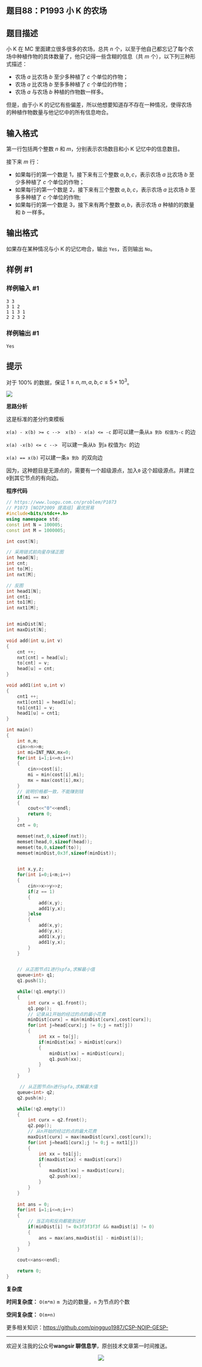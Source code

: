 ﻿## 题目88：P1993 小 K 的农场

## 题目描述

小 K 在 MC 里面建立很多很多的农场，总共 $n$ 个，以至于他自己都忘记了每个农场中种植作物的具体数量了，他只记得一些含糊的信息（共 $m$ 个），以下列三种形式描述：  
- 农场 $a$ 比农场 $b$ 至少多种植了 $c$ 个单位的作物；
- 农场 $a$ 比农场 $b$ 至多多种植了 $c$ 个单位的作物；
- 农场 $a$ 与农场 $b$ 种植的作物数一样多。  

但是，由于小 K 的记忆有些偏差，所以他想要知道存不存在一种情况，使得农场的种植作物数量与他记忆中的所有信息吻合。

## 输入格式

第一行包括两个整数 $n$ 和 $m$，分别表示农场数目和小 K 记忆中的信息数目。  

接下来 $m$ 行：  
- 如果每行的第一个数是 $1$，接下来有三个整数 $a,b,c$，表示农场 $a$ 比农场 $b$ 至少多种植了 $c$ 个单位的作物；  
- 如果每行的第一个数是 $2$，接下来有三个整数 $a,b,c$，表示农场 $a$ 比农场 $b$ 至多多种植了 $c$ 个单位的作物;  
- 如果每行的第一个数是 $3$，接下来有两个整数 $a,b$，表示农场 $a$ 种植的的数量和 $b$ 一样多。

## 输出格式

如果存在某种情况与小 K 的记忆吻合，输出 `Yes`，否则输出 `No`。

## 样例 #1

### 样例输入 #1

```
3 3
3 1 2
1 1 3 1
2 2 3 2
```

### 样例输出 #1

```
Yes
```

## 提示

对于 $100\%$ 的数据，保证 $1 \le n,m,a,b,c \le 5 \times 10^3$。

<img src ="https://cdn.jsdelivr.net/gh/pingguo1987/CSP-NOIP-GESP-/image/pic/图论/图论_题目88：P1993 小 K 的农场/image-20250307165335551-1741337616634-1.png" />

**思路分析**

这是标准的差分约束模板

`x(a) - x(b) >= c -->  x(b) - x(a) <= -c` 即可以建一条从`a 到b 权值为-c` 的边

`x(a) -x(b) <= c --> ` 可以建一条从`b `到`a` 权值为`c `的边

`x(a) == x(b)` 可以建一条`a 到b `的双向边

因为，这种题目是无源点的，需要有一个超级源点，加入`0` 这个超级源点。并建立`0`到其它节点的有向边。

**程序代码**

```c++
// https://www.luogu.com.cn/problem/P1073
// P1073 [NOIP2009 提高组] 最优贸易
#include<bits/stdc++.h>
using namespace std;
const int N = 100005;
const int M = 1000005;

int cost[N];

// 采用链式前向星存储正图
int head[N];
int cnt;
int to[M];
int nxt[M];

// 反图
int head1[N];
int cnt1;
int to1[M];
int nxt1[M];


int minDist[N];
int maxDist[N];

void add(int u,int v)
{
    cnt ++;
    nxt[cnt] = head[u];
    to[cnt] = v;
    head[u] = cnt;
}

void add1(int u,int v)
{
    cnt1 ++;
    nxt1[cnt1] = head1[u];
    to1[cnt1] = v;
    head1[u] = cnt1;
}

int main()
{
    int n,m;
    cin>>n>>m;
    int mi=INT_MAX,mx=0;
    for(int i=1;i<=n;i++)
    {
        cin>>cost[i];
        mi = min(cost[i],mi);
        mx = max(cost[i],mx);
    }
    // 说明价格都一致，不能赚到钱
    if(mi == mx)
    {
        cout<<"0"<<endl;
        return 0;
    }
    cnt = 0;

    memset(nxt,0,sizeof(nxt));
    memset(head,0,sizeof(head));
    memset(to,0,sizeof(to));
    memset(minDist,0x3f,sizeof(minDist));


    int x,y,z;
    for(int i=0;i<m;i++)
    {
        cin>>x>>y>>z;
        if(z == 1)
        {
            add(x,y);
            add1(y,x);
        }else
        {
            add(x,y);
            add(y,x);
            add1(x,y);
            add1(y,x);
        }
    }


    // 从正图节点1进行spfa,求解最小值
    queue<int> q1;
    q1.push(1);

    while(!q1.empty())
    {
        int curx = q1.front();
        q1.pop();
        // 记录从1开始的经过的点的最小花费
        minDist[curx] = min(minDist[curx],cost[curx]);
        for(int j=head[curx];j != 0;j = nxt[j])
        {
            int xx = to[j];
            if(minDist[xx] > minDist[curx])
            {
                minDist[xx] = minDist[curx];
                q1.push(xx);
            }
        }
    }

     // 从正图节点n进行spfa,求解最大值
    queue<int> q2;
    q2.push(n);

    while(!q2.empty())
    {
        int curx = q2.front();
        q2.pop();
        // 从n开始的经过的点的最大花费
        maxDist[curx] = max(maxDist[curx],cost[curx]);
        for(int j=head1[curx];j != 0;j = nxt1[j])
        {
            int xx = to1[j];
            if(maxDist[xx] < maxDist[curx])
            {
                maxDist[xx] = maxDist[curx];
                q2.push(xx);
            }
        }
    }
    
    int ans = 0;
    for(int i=1;i<=n;i++)
    {   
        // 当正向和反向都能到达时
        if(minDist[i] != 0x3f3f3f3f && maxDist[i] != 0)
        {
            ans = max(ans,maxDist[i] - minDist[i]);
        }
    }

    cout<<ans<<endl;

    return 0;
}
```

**复杂度**

**时间复杂度：** `O(m*m)`  `m `为边的数量，`n` 为节点的个数

**空间复杂度：** `O(m+n)` 

更多相关知识：https://github.com/pingguo1987/CSP-NOIP-GESP-

---

欢迎关注我的公众号**wangsir 聊信息学**，原创技术文章第一时间推送。

<center>
    <img src="https://cdn.jsdelivr.net/gh/pingguo1987/CSP-NOIP-GESP-/image/pic/公众号-扫码版.png">
</center>
